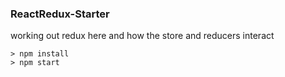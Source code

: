 ### ReactRedux-Starter ###

working out redux here and how the store and reducers interact

```
> npm install
> npm start
```

